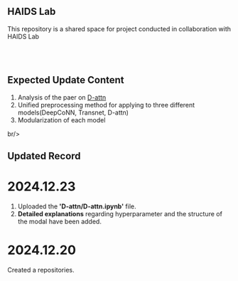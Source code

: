 ## HAIDS Lab
This repository is a shared space for project conducted in collaboration with HAIDS Lab

 <br/> <br/>

## Expected Update Content
1. Analysis of the paer on [D-attn](https://dl.acm.org/doi/10.1145/3109859.3109890)
2. Unified preprocessing method for applying to three different models(DeepCoNN, Transnet, D-attn)
3. Modularization of each model
 
  br/> <br/>

## Updated Record

# 2024.12.23
1. Uploaded the **'D-attn/D-attn.ipynb'** file. <br/>
2. **Detailed explanations** regarding hyperparameter and the structure of the modal have been added. 

# 2024.12.20
Created a repositories.
